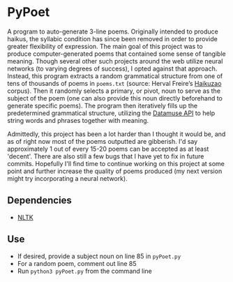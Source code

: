 # PyPoet

A program to auto-generate 3-line poems. Originally intended to produce haikus, the syllabic condition has since been removed in order to provide greater 
flexibility of expression. The main goal of this project was to produce computer-generated poems that contained some sense of tangible meaning. Though several
other such projects around the web utilize neural networks (to varying degrees of success), I opted against that approach. Instead, this program extracts a random
grammatical structure from one of tens of thousands of poems in `poems.txt` (source: Herval Freire’s [Haikuzao](https://github.com/herval/creative_machines/blob/master/haikuzao/src/main/resources/haiku.txt) corpus).
Then it randomly selects a primary, or pivot, noun to serve as the subject of the poem (one can also provide this noun directly beforehand to generate specific poems).
The program then iteratively fills up the predetermined grammatical structure, utilizing the [Datamuse API](https://www.datamuse.com/api/) to help string words and
phrases together with meaning.

Admittedly, this project has been a lot harder than I thought it would be, and as of right now most of the poems outputted are gibberish. I'd say approximately 1 out of every 15-20 poems
can be accepted as at least 'decent'. There are also still a few bugs that I have yet to fix in future commits. Hopefully I'll find time to continue working on this project
at some point and further increase the quality of poems produced (my next version might try incorporating a neural network).

## Dependencies
- [NLTK](https://www.nltk.org/install.html)

## Use
- If desired, provide a subject noun on line 85 in `pyPoet.py`
- For a random poem, comment out line 85 
- Run `python3 pyPoet.py` from the command line
